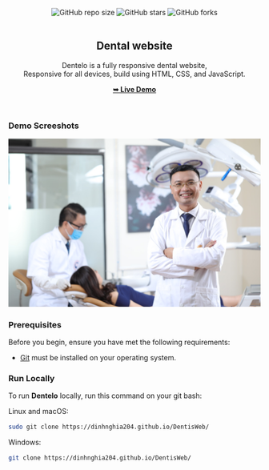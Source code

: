 <div align="center">
  
  ![GitHub repo size](https://img.shields.io/github/repo-size/codewithsadee/dentelo)
  ![GitHub stars](https://img.shields.io/github/stars/codewithsadee/dentelo?style=social)
  ![GitHub forks](https://img.shields.io/github/forks/codewithsadee/dentelo?style=social)
  <br />
  <br />

  <h2 align="center">Dental website</h2>

  Dentelo is a fully responsive dental website, <br />Responsive for all devices, build using HTML, CSS, and JavaScript.

  <a href="https://dinhnghia204.github.io/DentisWeb/"><strong>➥ Live Demo</strong></a>

</div>

<br />

### Demo Screeshots

![Dentelo Desktop Demo](./readme-images/hero-bg.jpg "Desktop Demo")

### Prerequisites

Before you begin, ensure you have met the following requirements:

* [Git](https://git-scm.com/downloads "Download Git") must be installed on your operating system.

### Run Locally

To run **Dentelo** locally, run this command on your git bash:

Linux and macOS:

```bash
sudo git clone https://dinhnghia204.github.io/DentisWeb/
```

Windows:

```bash
git clone https://dinhnghia204.github.io/DentisWeb/
```

<!-- ### Contact

If you want to contact with me you can reach me at [Twitter](https://www.twitter.com/codewithsadee).

### License

This project is **free to use** and does not contains any license. -->
